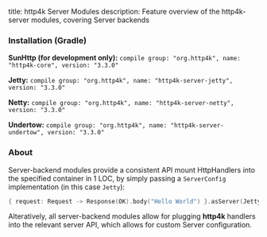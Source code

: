 title: http4k Server Modules
description: Feature overview of the http4k-server modules, covering Server backends

### Installation (Gradle)
**SunHttp (for development only):** ```compile group: "org.http4k", name: "http4k-core", version: "3.3.0"```

**Jetty:** ```compile group: "org.http4k", name: "http4k-server-jetty", version: "3.3.0"```

**Netty:** ```compile group: "org.http4k", name: "http4k-server-netty", version: "3.3.0"```

**Undertow:** ```compile group: "org.http4k", name: "http4k-server-undertow", version: "3.3.0"```

### About
Server-backend modules provide a consistent API mount HttpHandlers into the specified container in 1 LOC, by simply passing a `ServerConfig` implementation (in this case `Jetty`):

```kotlin
{ request: Request -> Response(OK).body("Hello World") }.asServer(Jetty(8000)).start().block()
```
Alteratively, all server-backend modules allow for plugging **http4k** handlers into the relevant server API, which allows for custom Server configuration.
